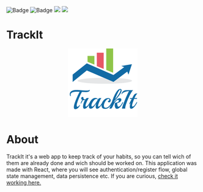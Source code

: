 ![Badge](https://img.shields.io/static/v1?label=yarn&message=v1.22.15&color=13a3bf&style=for-the-badge&logo=yarn) ![Badge](https://img.shields.io/static/v1?label=react&message=v17.0.2&color=00f7ff&style=for-the-badge&logo=react) <img src="https://img.shields.io/badge/styled--components-DB7093?style=for-the-badge&logo=styled-components&logoColor=white" />
<img src="https://img.shields.io/badge/Vercel-000000?style=for-the-badge&logo=vercel&logoColor=white" />

# TrackIt
<p align="center">
  <img src="./src/assets/img/logo.png">
</p>

# About

TrackIt it's a web app to keep track of your habits, so you can tell wich of them are already done and wich should be worked on. This application was made with React, where you will see authentication/register flow, global state management, data persistence etc. If you are curious, [check it working here.](https://trackit-hlzpt5zzd-driven-trackit.vercel.app/)
